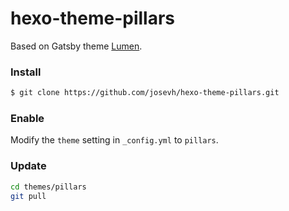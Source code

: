 # hexo-theme-pillars

Based on Gatsby theme [Lumen](https://lumen.netlify.com/).

### Install

```bash
$ git clone https://github.com/josevh/hexo-theme-pillars.git
```

### Enable

Modify the `theme` setting in `_config.yml` to `pillars`.

### Update

```bash
cd themes/pillars
git pull
```
